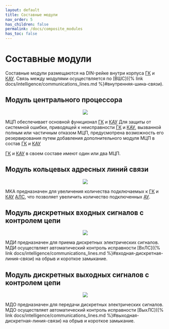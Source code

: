 ```yaml
---
layout: default
title: Составные модули
nav_order: 5
has_children: false
permalink: /docs/composite_modules
has_toc: false
---
```


# Составные модули
Составные модули размещаются на DIN-рейке внутри корпуса <a href="/gk_manual/docs/gk#гк">ГК</a> и <a href="/gk_manual/docs/kau#кау">КАУ</a>. Связь между модулями осуществляется по [ВШС]({% link docs/intelligence/communications_lines.md %}#внутренняя-шина-связи).

## Модуль центрального процессора
<p align="center">
<img src="../assets/images/mcp.png">
</p>
МЦП обеспечивает основной функционал <a href="/gk_manual/docs/gk#гк">ГК</a> и <a href="/gk_manual/docs/kau#кау">КАУ</a> Для защиты от системной ошибки, приводящей к неисправности <a href="/gk_manual/docs/gk#гк">ГК</a> и <a href="/gk_manual/docs/kau#кау">КАУ</a>, вызванной полным или частичным отказом МЦП, предусмотрена возможность его резервирования путем добавления дополнительного модуля МЦП в состав <a href="/gk_manual/docs/gk#гк">ГК</a> и <a href="/gk_manual/docs/kau#кау">КАУ</a>

<a href="/gk_manual/docs/gk#гк">ГК</a> и <a href="/gk_manual/docs/kau#кау">КАУ</a> в своем составе имеют один или два МЦП.

## Модуль кольцевых адресных линий связи
<p align="center">
<img src="../assets/images/mka.png">
</p>
МКА предназначен для увеличения количества подключаемых к <a href="/gk_manual/docs/gk#гк">ГК</a> и <a href="/gk_manual/docs/kau#кау">КАУ</a> <a href="/gk_manual/docs/intelligence/communications_lines#адресная-линия-связи">АЛС</a>, что позволяет увеличить количество подключенных <a href="/gk_manual/docs/global_system/address_devices#адресные-устройства">АУ</a>.

## Модуль дискретных входных сигналов с контролем цепи
<p align="center">
<img src="../assets/images/mdi.png">
</p>
МДИ предназначен для приема дискретных электрических сигналов. МДИ осуществляет автоматический контроль исправности [ВхЛС]({% link docs/intelligence/communications_lines.md %}#входная-дискретная-линия-связи) на обрыв и короткое замыкание.

## Модуль дискретных выходных сигналов с контролем цепи

<p align="center">
<img src="../assets/images/mdo.png">
</p>
МДО предназначен для передачи дискретных электрических сигналов. МДО осуществляет автоматический контроль исправности [ВыхЛС]({% link docs/intelligence/communications_lines.md %}#выходная-дискретная-линия-связи) на обрыв и короткое замыкание.

